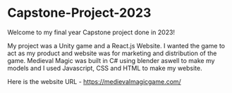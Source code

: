 # Capstone-Project-2023

Welcome to my final year Capstone project done in 2023!

My project was a Unity game and a React.js Website. I wanted the game to act as my product and website was for marketing and distribution of the game. Medieval Magic was built in C# using blender aswell to make my models and I used Javascript, CSS and HTML to make my website. 

Here is the website URL - https://medievalmagicgame.com/
